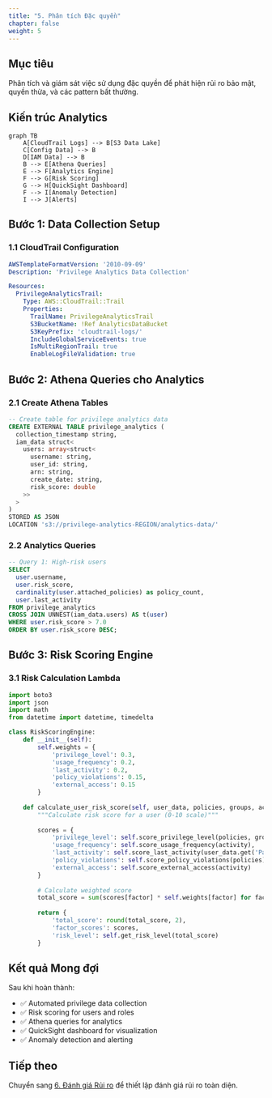 ```yaml
---
title: "5. Phân tích Đặc quyền"
chapter: false
weight: 5
---
```


## Mục tiêu

Phân tích và giám sát việc sử dụng đặc quyền để phát hiện rủi ro bảo mật, quyền thừa, và các pattern bất thường.

## Kiến trúc Analytics

```mermaid
graph TB
    A[CloudTrail Logs] --> B[S3 Data Lake]
    C[Config Data] --> B
    D[IAM Data] --> B
    B --> E[Athena Queries]
    E --> F[Analytics Engine]
    F --> G[Risk Scoring]
    G --> H[QuickSight Dashboard]
    F --> I[Anomaly Detection]
    I --> J[Alerts]
```

## Bước 1: Data Collection Setup

### 1.1 CloudTrail Configuration

```yaml
AWSTemplateFormatVersion: '2010-09-09'
Description: 'Privilege Analytics Data Collection'

Resources:
  PrivilegeAnalyticsTrail:
    Type: AWS::CloudTrail::Trail
    Properties:
      TrailName: PrivilegeAnalyticsTrail
      S3BucketName: !Ref AnalyticsDataBucket
      S3KeyPrefix: 'cloudtrail-logs/'
      IncludeGlobalServiceEvents: true
      IsMultiRegionTrail: true
      EnableLogFileValidation: true
```

## Bước 2: Athena Queries cho Analytics

### 2.1 Create Athena Tables

```sql
-- Create table for privilege analytics data
CREATE EXTERNAL TABLE privilege_analytics (
  collection_timestamp string,
  iam_data struct<
    users: array<struct<
      username: string,
      user_id: string,
      arn: string,
      create_date: string,
      risk_score: double
    >>
  >
)
STORED AS JSON
LOCATION 's3://privilege-analytics-REGION/analytics-data/'
```

### 2.2 Analytics Queries

```sql
-- Query 1: High-risk users
SELECT 
  user.username,
  user.risk_score,
  cardinality(user.attached_policies) as policy_count,
  user.last_activity
FROM privilege_analytics
CROSS JOIN UNNEST(iam_data.users) AS t(user)
WHERE user.risk_score > 7.0
ORDER BY user.risk_score DESC;
```

## Bước 3: Risk Scoring Engine

### 3.1 Risk Calculation Lambda

```python
import boto3
import json
import math
from datetime import datetime, timedelta

class RiskScoringEngine:
    def __init__(self):
        self.weights = {
            'privilege_level': 0.3,
            'usage_frequency': 0.2,
            'last_activity': 0.2,
            'policy_violations': 0.15,
            'external_access': 0.15
        }
    
    def calculate_user_risk_score(self, user_data, policies, groups, activity):
        """Calculate risk score for a user (0-10 scale)"""
        
        scores = {
            'privilege_level': self.score_privilege_level(policies, groups),
            'usage_frequency': self.score_usage_frequency(activity),
            'last_activity': self.score_last_activity(user_data.get('PasswordLastUsed')),
            'policy_violations': self.score_policy_violations(policies),
            'external_access': self.score_external_access(activity)
        }
        
        # Calculate weighted score
        total_score = sum(scores[factor] * self.weights[factor] for factor in scores)
        
        return {
            'total_score': round(total_score, 2),
            'factor_scores': scores,
            'risk_level': self.get_risk_level(total_score)
        }
```

## Kết quả Mong đợi

Sau khi hoàn thành:

- ✅ Automated privilege data collection
- ✅ Risk scoring for users and roles
- ✅ Athena queries for analytics
- ✅ QuickSight dashboard for visualization
- ✅ Anomaly detection and alerting

## Tiếp theo

Chuyển sang [6. Đánh giá Rủi ro](../6-danh-gia-rui-ro) để thiết lập đánh giá rủi ro toàn diện.